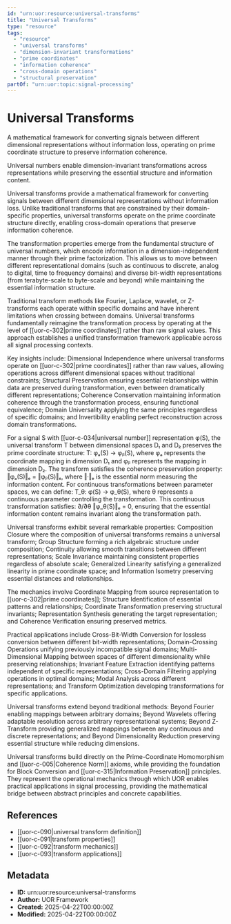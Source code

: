 ```yaml
---
id: "urn:uor:resource:universal-transforms"
title: "Universal Transforms"
type: "resource"
tags:
  - "resource"
  - "universal transforms"
  - "dimension-invariant transformations"
  - "prime coordinates"
  - "information coherence"
  - "cross-domain operations"
  - "structural preservation"
partOf: "urn:uor:topic:signal-processing"
---
```


# Universal Transforms

A mathematical framework for converting signals between different dimensional representations without information loss, operating on prime coordinate structure to preserve information coherence.

Universal numbers enable dimension-invariant transformations across representations while preserving the essential structure and information content.

Universal transforms provide a mathematical framework for converting signals between different dimensional representations without information loss. Unlike traditional transforms that are constrained by their domain-specific properties, universal transforms operate on the prime coordinate structure directly, enabling cross-domain operations that preserve information coherence.

The transformation properties emerge from the fundamental structure of universal numbers, which encode information in a dimension-independent manner through their prime factorization. This allows us to move between different representational domains (such as continuous to discrete, analog to digital, time to frequency domains) and diverse bit-width representations (from terabyte-scale to byte-scale and beyond) while maintaining the essential information structure.

Traditional transform methods like Fourier, Laplace, wavelet, or Z-transforms each operate within specific domains and have inherent limitations when crossing between domains. Universal transforms fundamentally reimagine the transformation process by operating at the level of [[uor-c-302|prime coordinates]] rather than raw signal values. This approach establishes a unified transformation framework applicable across all signal processing contexts.

Key insights include: Dimensional Independence where universal transforms operate on [[uor-c-302|prime coordinates]] rather than raw values, allowing operations across different dimensional spaces without traditional constraints; Structural Preservation ensuring essential relationships within data are preserved during transformation, even between dramatically different representations; Coherence Conservation maintaining information coherence through the transformation process, ensuring functional equivalence; Domain Universality applying the same principles regardless of specific domains; and Invertibility enabling perfect reconstruction across domain transformations.

For a signal S with [[uor-c-034|universal number]] representation φ(S), the universal transform T between dimensional spaces D₁ and D₂ preserves the prime coordinate structure: T: φₐ(S) → φᵦ(S), where φₐ represents the coordinate mapping in dimension D₁ and φᵦ represents the mapping in dimension D₂. The transform satisfies the coherence preservation property: ‖φₐ(S)‖ₑ = ‖φᵦ(S)‖ₑ, where ‖·‖ₑ is the essential norm measuring the information content. For continuous transformations between parameter spaces, we can define: T_θ: φ(S) → φ_θ(S), where θ represents a continuous parameter controlling the transformation. This continuous transformation satisfies: ∂/∂θ ‖φ_θ(S)‖ₑ = 0, ensuring that the essential information content remains invariant along the transformation path.

Universal transforms exhibit several remarkable properties: Composition Closure where the composition of universal transforms remains a universal transform; Group Structure forming a rich algebraic structure under composition; Continuity allowing smooth transitions between different representations; Scale Invariance maintaining consistent properties regardless of absolute scale; Generalized Linearity satisfying a generalized linearity in prime coordinate space; and Information Isometry preserving essential distances and relationships.

The mechanics involve Coordinate Mapping from source representation to [[uor-c-302|prime coordinates]]; Structure Identification of essential patterns and relationships; Coordinate Transformation preserving structural invariants; Representation Synthesis generating the target representation; and Coherence Verification ensuring preserved metrics.

Practical applications include Cross-Bit-Width Conversion for lossless conversion between different bit-width representations; Domain-Crossing Operations unifying previously incompatible signal domains; Multi-Dimensional Mapping between spaces of different dimensionality while preserving relationships; Invariant Feature Extraction identifying patterns independent of specific representations; Cross-Domain Filtering applying operations in optimal domains; Modal Analysis across different representations; and Transform Optimization developing transformations for specific applications.

Universal transforms extend beyond traditional methods: Beyond Fourier enabling mappings between arbitrary domains; Beyond Wavelets offering adaptable resolution across arbitrary representational systems; Beyond Z-Transform providing generalized mappings between any continuous and discrete representations; and Beyond Dimensionality Reduction preserving essential structure while reducing dimensions.

Universal transforms build directly on the Prime-Coordinate Homomorphism and [[uor-c-005|Coherence Norm]] axioms, while providing the foundation for Block Conversion and [[uor-c-315|Information Preservation]] principles. They represent the operational mechanics through which UOR enables practical applications in signal processing, providing the mathematical bridge between abstract principles and concrete capabilities.

## References

- [[uor-c-090|universal transform definition]]
- [[uor-c-091|transform properties]]
- [[uor-c-092|transform mechanics]]
- [[uor-c-093|transform applications]]

## Metadata

- **ID:** urn:uor:resource:universal-transforms
- **Author:** UOR Framework
- **Created:** 2025-04-22T00:00:00Z
- **Modified:** 2025-04-22T00:00:00Z
